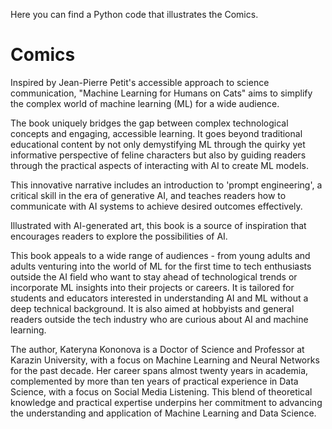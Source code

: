 Here you can find a Python code that illustrates the Comics.

# Comics

Inspired by Jean-Pierre Petit's accessible approach to science communication, "Machine Learning for Humans on Cats" aims to simplify the complex world of machine learning (ML) for a wide audience.

The book uniquely bridges the gap between complex technological concepts and engaging, accessible learning. It goes beyond traditional educational content by not only demystifying ML through the quirky yet informative perspective of feline characters but also by guiding readers through the practical aspects of interacting with AI to create ML models. 

This innovative narrative includes an introduction to 'prompt engineering', a critical skill in the era of generative AI, and teaches readers how to communicate with AI systems to achieve desired outcomes effectively. 

Illustrated with AI-generated art, this book is a source of inspiration that encourages readers to explore the possibilities of AI.

This book appeals to a wide range of audiences - from young adults and adults venturing into the world of ML for the first time to tech enthusiasts outside the AI field who want to stay ahead of technological trends or incorporate ML insights into their projects or careers. It is tailored for students and educators interested in understanding AI and ML without a deep technical background. It is also aimed at hobbyists and general readers outside the tech industry who are curious about AI and machine learning.

The author, Kateryna Kononova is a Doctor of Science and Professor at Karazin University, with a focus on Machine Learning and Neural Networks for the past decade. Her career spans almost twenty years in academia, complemented by more than ten years of practical experience in Data Science, with a focus on Social Media Listening. This blend of theoretical knowledge and practical expertise underpins her commitment to advancing the understanding and application of Machine Learning and Data Science.
